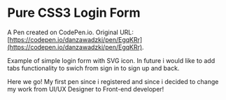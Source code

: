 # Pure CSS3 Login Form

A Pen created on CodePen.io. Original URL: [https://codepen.io/danzawadzki/pen/EgqKRr](https://codepen.io/danzawadzki/pen/EgqKRr).

Example of simple login form with SVG icon. In future i would like to add tabs functionality to swich from sign in to sign up and back.

Here we go! My first pen since i registered and since i decided to change my work from UI/UX Designer to Front-end developer! 